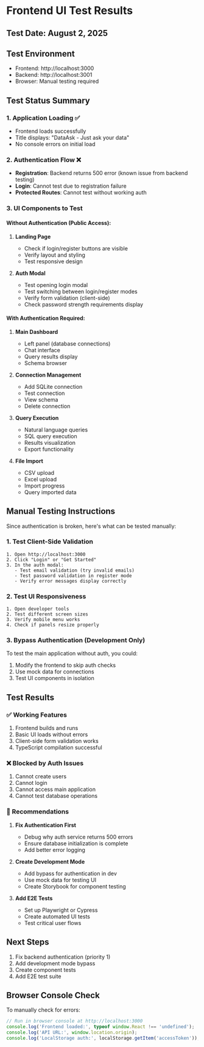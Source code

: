 # Frontend UI Test Results

## Test Date: August 2, 2025

## Test Environment
- Frontend: http://localhost:3000
- Backend: http://localhost:3001
- Browser: Manual testing required

## Test Status Summary

### 1. Application Loading ✅
- Frontend loads successfully
- Title displays: "DataAsk - Just ask your data"
- No console errors on initial load

### 2. Authentication Flow ❌
- **Registration**: Backend returns 500 error (known issue from backend testing)
- **Login**: Cannot test due to registration failure
- **Protected Routes**: Cannot test without working auth

### 3. UI Components to Test

#### Without Authentication (Public Access):
1. **Landing Page**
   - Check if login/register buttons are visible
   - Verify layout and styling
   - Test responsive design

2. **Auth Modal**
   - Test opening login modal
   - Test switching between login/register modes
   - Verify form validation (client-side)
   - Check password strength requirements display

#### With Authentication Required:
1. **Main Dashboard**
   - Left panel (database connections)
   - Chat interface
   - Query results display
   - Schema browser

2. **Connection Management**
   - Add SQLite connection
   - Test connection
   - View schema
   - Delete connection

3. **Query Execution**
   - Natural language queries
   - SQL query execution
   - Results visualization
   - Export functionality

4. **File Import**
   - CSV upload
   - Excel upload
   - Import progress
   - Query imported data

## Manual Testing Instructions

Since authentication is broken, here's what can be tested manually:

### 1. Test Client-Side Validation
```
1. Open http://localhost:3000
2. Click "Login" or "Get Started"
3. In the auth modal:
   - Test email validation (try invalid emails)
   - Test password validation in register mode
   - Verify error messages display correctly
```

### 2. Test UI Responsiveness
```
1. Open developer tools
2. Test different screen sizes
3. Verify mobile menu works
4. Check if panels resize properly
```

### 3. Bypass Authentication (Development Only)
To test the main application without auth, you could:
1. Modify the frontend to skip auth checks
2. Use mock data for connections
3. Test UI components in isolation

## Test Results

### ✅ Working Features
1. Frontend builds and runs
2. Basic UI loads without errors
3. Client-side form validation works
4. TypeScript compilation successful

### ❌ Blocked by Auth Issues
1. Cannot create users
2. Cannot login
3. Cannot access main application
4. Cannot test database operations

### 🔧 Recommendations

1. **Fix Authentication First**
   - Debug why auth service returns 500 errors
   - Ensure database initialization is complete
   - Add better error logging

2. **Create Development Mode**
   - Add bypass for authentication in dev
   - Use mock data for testing UI
   - Create Storybook for component testing

3. **Add E2E Tests**
   - Set up Playwright or Cypress
   - Create automated UI tests
   - Test critical user flows

## Next Steps

1. Fix backend authentication (priority 1)
2. Add development mode bypass
3. Create component tests
4. Add E2E test suite

## Browser Console Check

To manually check for errors:
```javascript
// Run in browser console at http://localhost:3000
console.log('Frontend loaded:', typeof window.React !== 'undefined');
console.log('API URL:', window.location.origin);
console.log('LocalStorage auth:', localStorage.getItem('accessToken'));
```